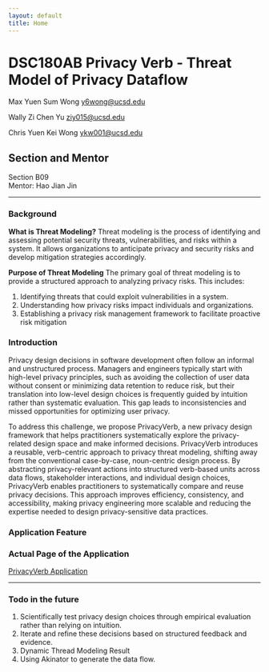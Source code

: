 ```yaml
---
layout: default
title: Home
---
```


# DSC180AB Privacy Verb - Threat Model of Privacy Dataflow 
Max Yuen Sum Wong
y6wong@ucsd.edu

Wally Zi Chen Yu
ziy015@ucsd.edu

Chris Yuen Kei Wong 
ykw001@ucsd.edu



## Section and Mentor
Section B09  
Mentor: Hao Jian Jin

---
### Background
**What is Threat Modeling?**
Threat modeling is the process of identifying and assessing potential security threats, vulnerabilities, and risks within a system. It allows organizations to anticipate privacy and security risks and develop mitigation strategies accordingly.

**Purpose of Threat Modeling**
The primary goal of threat modeling is to provide a structured approach to analyzing privacy risks. This includes:
1. Identifying threats that could exploit vulnerabilities in a system.
2. Understanding how privacy risks impact individuals and organizations.
3. Establishing a privacy risk management framework to facilitate proactive risk mitigation

### Introduction
Privacy design decisions in software development often follow an informal and unstructured process. Managers and engineers typically start with high-level privacy principles, such as avoiding the collection of user data without consent or minimizing data retention to reduce risk, but their translation into low-level design choices is frequently guided by intuition rather than systematic evaluation. This gap leads to inconsistencies and missed opportunities for optimizing user privacy.

To address this challenge, we propose PrivacyVerb, a new privacy design framework that helps practitioners systematically explore the privacy-related design space and make informed decisions. PrivacyVerb introduces a reusable, verb-centric approach to privacy threat modeling, shifting away from the conventional case-by-case, noun-centric design process. By abstracting privacy-relevant actions into structured verb-based units across data flows, stakeholder interactions, and individual design choices, PrivacyVerb enables practitioners to systematically compare and reuse privacy decisions. This approach improves efficiency, consistency, and accessibility, making privacy engineering more scalable and reducing the expertise needed to design privacy-sensitive data practices.

### Application Feature







### Actual Page of the Application 

[PrivacyVerb Application](https://privacyio-web-n87a.vercel.app/)

---


### Todo in the future
1. Scientifically test privacy design choices through empirical evaluation rather than relying on intuition.
2. Iterate and refine these decisions based on structured feedback and evidence.
3. Dynamic Thread Modeling Result
4. Using Akinator to generate the data flow. 

